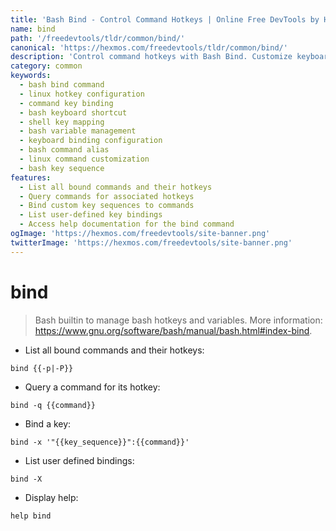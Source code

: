 ```yaml
---
title: 'Bash Bind - Control Command Hotkeys | Online Free DevTools by Hexmos'
name: bind
path: '/freedevtools/tldr/common/bind/'
canonical: 'https://hexmos.com/freedevtools/tldr/common/bind/'
description: 'Control command hotkeys with Bash Bind. Customize keyboard shortcuts and manage bash variables efficiently. Free online tool, no registration required.'
category: common
keywords:
  - bash bind command
  - linux hotkey configuration
  - command key binding
  - bash keyboard shortcut
  - shell key mapping
  - bash variable management
  - keyboard binding configuration
  - bash command alias
  - linux command customization
  - bash key sequence
features:
  - List all bound commands and their hotkeys
  - Query commands for associated hotkeys
  - Bind custom key sequences to commands
  - List user-defined key bindings
  - Access help documentation for the bind command
ogImage: 'https://hexmos.com/freedevtools/site-banner.png'
twitterImage: 'https://hexmos.com/freedevtools/site-banner.png'
---
```


# bind

> Bash builtin to manage bash hotkeys and variables.
> More information: <https://www.gnu.org/software/bash/manual/bash.html#index-bind>.

- List all bound commands and their hotkeys:

`bind {{-p|-P}}`

- Query a command for its hotkey:

`bind -q {{command}}`

- Bind a key:

`bind -x '"{{key_sequence}}":{{command}}'`

- List user defined bindings:

`bind -X`

- Display help:

`help bind`

